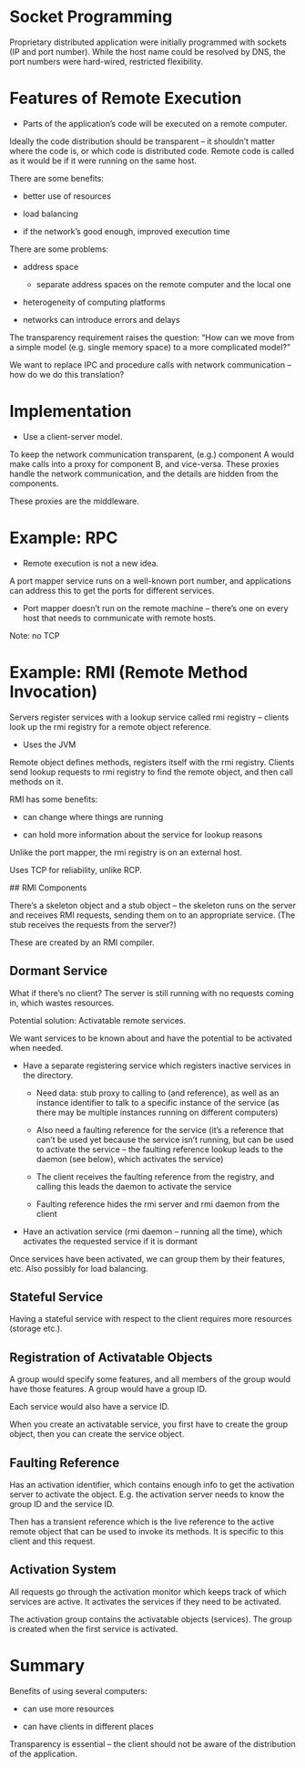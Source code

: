 # Socket Programming

Proprietary distributed application were initially programmed with sockets (IP and port number). While the host name could be resolved by DNS, the port numbers were hard-wired, restricted flexibility.

# Features of Remote Execution

* Parts of the application’s code will be executed on a remote computer.

Ideally the code distribution should be transparent – it shouldn’t matter where the code is, or which code is distributed code. Remote code is called as it would be if it were running on the same host.

There are some benefits:

* better use of resources

* load balancing

* if the network’s good enough, improved execution time

There are some problems:

* address space

    * separate address spaces on the remote computer and the local one

* heterogeneity of computing platforms

* networks can introduce errors and delays

The transparency requirement raises the question: “How can we move from a simple model (e.g. single memory space) to a more complicated model?”

We want to replace IPC and procedure calls with network communication – how do we do this translation?

# Implementation

* Use a client-server model.

To keep the network communication transparent, (e.g.) component A would make calls into a proxy for component B, and vice-versa. These proxies handle the network communication, and the details are hidden from the components.

These proxies are the middleware.

# Example: RPC

* Remote execution is not a new idea.

A port mapper service runs on a well-known port number, and applications can address this to get the ports for different services.

* Port mapper doesn’t run on the remote machine – there’s one on every host that needs to communicate with remote hosts.

Note: no TCP

# Example: RMI (Remote Method Invocation)

Servers register services with a lookup service called rmi registry – clients look up the rmi registry for a remote object reference.

* Uses the JVM

Remote object defines methods, registers itself with the rmi registry. Clients send lookup requests to rmi registry to find the remote object, and then call methods on it.

RMI has some benefits:

* can change where things are running

* can hold more information about the service for lookup reasons

Unlike the port mapper, the rmi registry is on an external host.

Uses TCP for reliability, unlike RCP.

## RMI Components

There’s a skeleton object and a stub object – the skeleton runs on the server and receives RMI requests, sending them on to an appropriate service. (The stub receives the requests from the server?)

These are created by an RMI compiler.

## Dormant Service

What if there’s no client? The server is still running with no requests coming in, which wastes resources.

Potential solution: Activatable remote services.

We want services to be known about and have the potential to be activated when needed.

* Have a separate registering service which registers inactive services in the directory.

    * Need data: stub proxy to calling to (and reference), as well as an instance identifier to talk to a specific instance of the service (as there may be multiple instances running on different computers)

    * Also need a faulting reference for the service (it’s a reference that can’t be used yet because the service isn’t running, but can be used to activate the service – the faulting reference lookup leads to the daemon (see below), which activates the service)

    * The client receives the faulting reference from the registry, and calling this leads the daemon to activate the service

    * Faulting reference hides the rmi server and rmi daemon from the client

* Have an activation service (rmi daemon – running all the time), which activates the requested service if it is dormant

Once services have been activated, we can group them by their features, etc. Also possibly for load balancing.

## Stateful Service

Having a stateful service with respect to the client requires more resources (storage etc.).

## Registration of Activatable Objects

A group would specify some features, and all members of the group would have those features. A group would have a group ID.

Each service would also have a service ID.

When you create an activatable service, you first have to create the group object, then you can create the service object.

## Faulting Reference

Has an activation identifier, which contains enough info to get the activation server to activate the object. E.g. the activation server needs to know the group ID and the service ID.

Then has a transient reference which is the live reference to the active remote object that can be used to invoke its methods. It is specific to this client and this request.

## Activation System

All requests go through the activation monitor which keeps track of which services are active. It activates the services if they need to be activated.

The activation group contains the activatable objects (services). The group is created when the first service is activated.

# Summary

Benefits of using several computers:

* can use more resources

* can have clients in different places

Transparency is essential – the client should not be aware of the distribution of the application.
